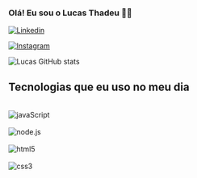 ### Olá! Eu sou o Lucas Thadeu 👨‍💻

[![Linkedin](https://img.shields.io/badge/LinkedIn-0077B5?style=for-the-badge&logo=linkedin&logoColor=white)](https://www.linkedin.com/in/lucas-thadeu-germano-375b00276/)

[![Instagram](https://img.shields.io/badge/Instagram-E4405F?style=for-the-badge&logo=instagram&logoColor=white)](https://www.instagram.com/lucasthadeufr/)


![Lucas GitHub stats](https://github-readme-stats.vercel.app/api?username=Lucasthadeugf&show_icons=true&theme=highcontrast)

## Tecnologias que eu uso no meu dia

<div style="display: inline_block"><br/>
<img align="center" alt="javaScript" src="https://img.shields.io/badge/JavaScript-F7DF1E?style=for-the-badge&logo=javascript&logoColor=black" />
</div>
<div style="display: inline_block"><br/>
<img align="center" alt="node.js" src="https://img.shields.io/badge/Node.js-43853D?style=for-the-badge&logo=node.js&logoColor=white"/>
</div>
<div style="display: inline_block"><br/>
<img align="center" alt="html5" src="https://img.shields.io/badge/HTML5-E34F26?style=for-the-badge&logo=html5&logoColor=white"/>
</div>
<div style="display: inline_block"><br/>
<img align="center" alt="css3" src="https://img.shields.io/badge/CSS3-1572B6?style=for-the-badge&logo=css3&logoColor=white"/>
</div>
